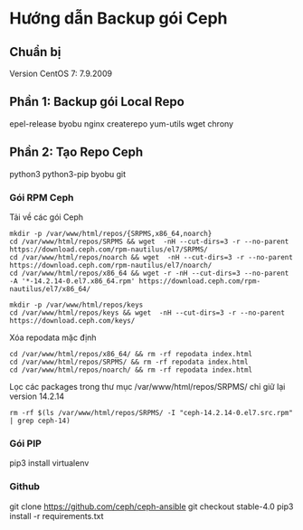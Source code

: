 # Hướng dẫn Backup gói Ceph

## Chuẩn bị

Version CentOS 7: 7.9.2009

## Phần 1: Backup gói Local Repo

epel-release byobu nginx createrepo yum-utils wget chrony

## Phần 2: Tạo Repo Ceph

python3 python3-pip byobu git

### Gói RPM Ceph

Tải về các gói Ceph
```
mkdir -p /var/www/html/repos/{SRPMS,x86_64,noarch}
cd /var/www/html/repos/SRPMS && wget  -nH --cut-dirs=3 -r --no-parent https://download.ceph.com/rpm-nautilus/el7/SRPMS/
cd /var/www/html/repos/noarch && wget  -nH --cut-dirs=3 -r --no-parent https://download.ceph.com/rpm-nautilus/el7/noarch/
cd /var/www/html/repos/x86_64 && wget -r -nH --cut-dirs=3 --no-parent -A '*-14.2.14-0.el7.x86_64.rpm' https://download.ceph.com/rpm-nautilus/el7/x86_64/

mkdir -p /var/www/html/repos/keys
cd /var/www/html/repos/keys && wget  -nH --cut-dirs=3 -r --no-parent https://download.ceph.com/keys/
```

Xóa repodata mặc định
```
cd /var/www/html/repos/x86_64/ && rm -rf repodata index.html
cd /var/www/html/repos/SRPMS/ && rm -rf repodata index.html
cd /var/www/html/repos/noarch/ && rm -rf repodata index.html
```

Lọc các packages trong thư mục /var/www/html/repos/SRPMS/ chỉ giữ lại version 14.2.14
```
rm -rf $(ls /var/www/html/repos/SRPMS/ -I "ceph-14.2.14-0.el7.src.rpm" | grep ceph-14)
```

### Gói PIP

pip3 install virtualenv

### Github

git clone https://github.com/ceph/ceph-ansible
git checkout stable-4.0
pip3 install -r requirements.txt